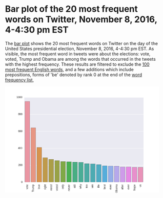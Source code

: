 # Bar plot of the 20 most frequent words on Twitter, November 8, 2016, 4-4:30 pm EST

The [bar plot](Plot.png) shows the 20 most frequent words on Twitter on the day of the United States presidential election, November 8, 2016, 4-4:30 pm EST. As visible, the most frequent word in tweets were about the elections: vote, voted, Trump and Obama are among the words that occurred in the tweets with the highest frequency. These results are filtered to exclude the [100 most frequent English words](www.wordfrequency.info), and a few additions which include prepositions, forms of 'be' denoted by rank 0 at the end of the [word frequency list](wordfreq.txt),
 
![](Plot.png)
